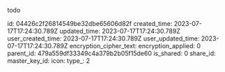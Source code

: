 todo

id: 04426c2f26814549be32dbe65606d82f
created_time: 2023-07-17T17:24:30.789Z
updated_time: 2023-07-17T17:24:30.789Z
user_created_time: 2023-07-17T17:24:30.789Z
user_updated_time: 2023-07-17T17:24:30.789Z
encryption_cipher_text: 
encryption_applied: 0
parent_id: 479a559df33349c4a379b2b05f15de60
is_shared: 0
share_id: 
master_key_id: 
icon: 
type_: 2